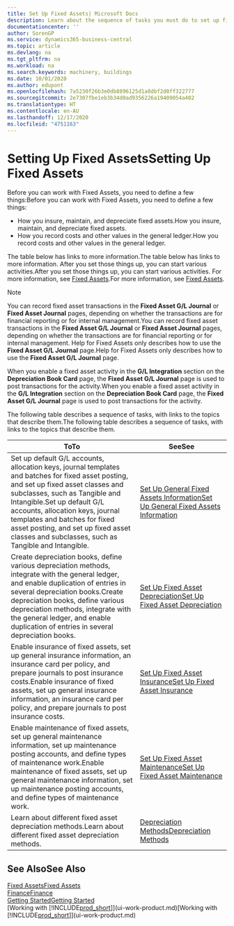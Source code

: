 ```yaml
---
title: Set Up Fixed Assets| Microsoft Docs
description: Learn about the sequence of tasks you must do to set up fixed assets, such as machinery or buildings.
documentationcenter: ''
author: SorenGP
ms.service: dynamics365-business-central
ms.topic: article
ms.devlang: na
ms.tgt_pltfrm: na
ms.workload: na
ms.search.keywords: machinery, buildings
ms.date: 10/01/2020
ms.author: edupont
ms.openlocfilehash: 7a5230f26b3e0db8896125d1a8dbf2d8ff322777
ms.sourcegitcommit: 2e7307fbe1eb3b34d0ad9356226a19409054a402
ms.translationtype: HT
ms.contentlocale: en-AU
ms.lasthandoff: 12/17/2020
ms.locfileid: "4751163"
---
```

# <a name="setting-up-fixed-assets"></a><span data-ttu-id="607c9-103">Setting Up Fixed Assets</span><span class="sxs-lookup"><span data-stu-id="607c9-103">Setting Up Fixed Assets</span></span>
<span data-ttu-id="607c9-104">Before you can work with Fixed Assets, you need to define a few things:</span><span class="sxs-lookup"><span data-stu-id="607c9-104">Before you can work with Fixed Assets, you need to define a few things:</span></span>  

* <span data-ttu-id="607c9-105">How you insure, maintain, and depreciate fixed assets.</span><span class="sxs-lookup"><span data-stu-id="607c9-105">How you insure, maintain, and depreciate fixed assets.</span></span>  
* <span data-ttu-id="607c9-106">How you record costs and other values in the general ledger.</span><span class="sxs-lookup"><span data-stu-id="607c9-106">How you record costs and other values in the general ledger.</span></span>  

<span data-ttu-id="607c9-107">The table below has links to more information.</span><span class="sxs-lookup"><span data-stu-id="607c9-107">The table below has links to more information.</span></span> <span data-ttu-id="607c9-108">After you set those things up, you can start various activities.</span><span class="sxs-lookup"><span data-stu-id="607c9-108">After you set those things up, you can start various activities.</span></span> <span data-ttu-id="607c9-109">For more information, see [Fixed Assets](fa-manage.md).</span><span class="sxs-lookup"><span data-stu-id="607c9-109">For more information, see [Fixed Assets](fa-manage.md).</span></span>  

> [!NOTE]  
>   <span data-ttu-id="607c9-110">You can record fixed asset transactions in the **Fixed Asset G/L Journal** or **Fixed Asset Journal** pages, depending on whether the transactions are for financial reporting or for internal management.</span><span class="sxs-lookup"><span data-stu-id="607c9-110">You can record fixed asset transactions in the **Fixed Asset G/L Journal** or **Fixed Asset Journal** pages, depending on whether the transactions are for financial reporting or for internal management.</span></span> <span data-ttu-id="607c9-111">Help for Fixed Assets only describes how to use the **Fixed Asset G/L Journal** page.</span><span class="sxs-lookup"><span data-stu-id="607c9-111">Help for Fixed Assets only describes how to use the **Fixed Asset G/L Journal** page.</span></span>  

<span data-ttu-id="607c9-112">When you enable a fixed asset activity in the **G/L Integration** section on the **Depreciation Book Card** page, the **Fixed Asset G/L Journal** page is used to post transactions for the activity.</span><span class="sxs-lookup"><span data-stu-id="607c9-112">When you enable a fixed asset activity in the **G/L Integration** section on the **Depreciation Book Card** page, the **Fixed Asset G/L Journal** page is used to post transactions for the activity.</span></span>

<span data-ttu-id="607c9-113">The following table describes a sequence of tasks, with links to the topics that describe them.</span><span class="sxs-lookup"><span data-stu-id="607c9-113">The following table describes a sequence of tasks, with links to the topics that describe them.</span></span>  

| <span data-ttu-id="607c9-114">To</span><span class="sxs-lookup"><span data-stu-id="607c9-114">To</span></span> | <span data-ttu-id="607c9-115">See</span><span class="sxs-lookup"><span data-stu-id="607c9-115">See</span></span> |
| --- | --- |
| <span data-ttu-id="607c9-116">Set up default G/L accounts, allocation keys, journal templates and batches for fixed asset posting, and set up fixed asset classes and subclasses, such as Tangible and Intangible.</span><span class="sxs-lookup"><span data-stu-id="607c9-116">Set up default G/L accounts, allocation keys, journal templates and batches for fixed asset posting, and set up fixed asset classes and subclasses, such as Tangible and Intangible.</span></span> |[<span data-ttu-id="607c9-117">Set Up General Fixed Assets Information</span><span class="sxs-lookup"><span data-stu-id="607c9-117">Set Up General Fixed Assets Information</span></span>](fa-how-setup-general.md) |
| <span data-ttu-id="607c9-118">Create depreciation books, define various depreciation methods, integrate with the general ledger, and enable duplication of entries in several depreciation books.</span><span class="sxs-lookup"><span data-stu-id="607c9-118">Create depreciation books, define various depreciation methods, integrate with the general ledger, and enable duplication of entries in several depreciation books.</span></span> |[<span data-ttu-id="607c9-119">Set Up Fixed Asset Depreciation</span><span class="sxs-lookup"><span data-stu-id="607c9-119">Set Up Fixed Asset Depreciation</span></span>](fa-how-setup-depreciation.md) |
| <span data-ttu-id="607c9-120">Enable insurance of fixed assets, set up general insurance information, an insurance card per policy, and prepare journals to post insurance costs.</span><span class="sxs-lookup"><span data-stu-id="607c9-120">Enable insurance of fixed assets, set up general insurance information, an insurance card per policy, and prepare journals to post insurance costs.</span></span> |[<span data-ttu-id="607c9-121">Set Up Fixed Asset Insurance</span><span class="sxs-lookup"><span data-stu-id="607c9-121">Set Up Fixed Asset Insurance</span></span>](fa-how-setup-insurance.md) |
| <span data-ttu-id="607c9-122">Enable maintenance of fixed assets, set up general maintenance information, set up maintenance posting accounts, and define types of maintenance work.</span><span class="sxs-lookup"><span data-stu-id="607c9-122">Enable maintenance of fixed assets, set up general maintenance information, set up maintenance posting accounts, and define types of maintenance work.</span></span> |[<span data-ttu-id="607c9-123">Set Up Fixed Asset Maintenance</span><span class="sxs-lookup"><span data-stu-id="607c9-123">Set Up Fixed Asset Maintenance</span></span>](fa-how-setup-maintenance.md) |
| <span data-ttu-id="607c9-124">Learn about different fixed asset depreciation methods.</span><span class="sxs-lookup"><span data-stu-id="607c9-124">Learn about different fixed asset depreciation methods.</span></span> |[<span data-ttu-id="607c9-125">Depreciation Methods</span><span class="sxs-lookup"><span data-stu-id="607c9-125">Depreciation Methods</span></span>](fa-depreciation-methods.md) |

## <a name="see-also"></a><span data-ttu-id="607c9-126">See Also</span><span class="sxs-lookup"><span data-stu-id="607c9-126">See Also</span></span>
[<span data-ttu-id="607c9-127">Fixed Assets</span><span class="sxs-lookup"><span data-stu-id="607c9-127">Fixed Assets</span></span>](fa-manage.md)  
[<span data-ttu-id="607c9-128">Finance</span><span class="sxs-lookup"><span data-stu-id="607c9-128">Finance</span></span>](finance.md)  
[<span data-ttu-id="607c9-129">Getting Started</span><span class="sxs-lookup"><span data-stu-id="607c9-129">Getting Started</span></span>](product-get-started.md)  
<span data-ttu-id="607c9-130">[Working with [!INCLUDE[prod_short](includes/prod_short.md)]](ui-work-product.md)</span><span class="sxs-lookup"><span data-stu-id="607c9-130">[Working with [!INCLUDE[prod_short](includes/prod_short.md)]](ui-work-product.md)</span></span>
